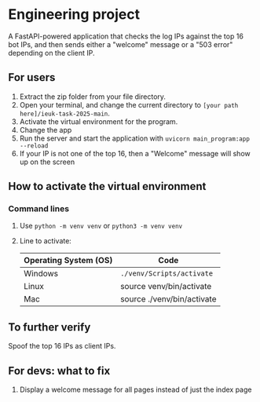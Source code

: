 # Engineering project
A FastAPI-powered application that checks the log IPs against the top 16 bot IPs, and then sends either a "welcome" message or a "503 error" depending on the client IP.

## For users
1. Extract the zip folder from your file directory.
2. Open your terminal, and change the current directory to ``[your path here]/ieuk-task-2025-main``.
3. Activate the virtual environment for the program.
4. Change the app
5. Run the server and start the application with ``uvicorn main_program:app --reload``
6. If your IP is not one of the top 16, then a "Welcome" message will show up on the screen

## How to activate the virtual environment

### Command lines
1. Use ``python -m venv venv`` or ``python3 -m venv venv``
2. Line to activate:

    | Operating System (OS) | Code |
    |-----------------------|------|
    |Windows                |``./venv/Scripts/activate``|
    |Linux                  |source venv/bin/activate|
    |Mac                    |source ./venv/bin/activate|

## To further verify
Spoof the top 16 IPs as client IPs.

## For devs: what to fix
1. Display a welcome message for all pages instead of just the index page